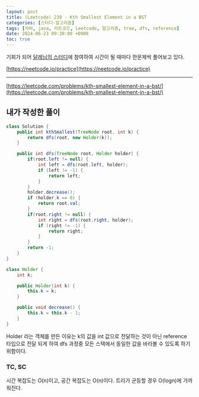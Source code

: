 ```yaml
---
layout: post
title: (Leetcode) 230 - Kth Smallest Element in a BST
categories: [스터디-알고리즘]
tags: [자바, java, 리트코드, Leetcode, 알고리즘, tree, dfs, reference]
date: 2024-06-23 09:30:00 +0900
toc: true
---
```


기회가 되어 [달레님의 스터디](https://github.com/DaleStudy/leetcode-study)에 참여하여 시간이 될 때마다 한문제씩 풀어보고 있다.

[https://neetcode.io/practice](https://neetcode.io/practice)

---

[https://leetcode.com/problems/kth-smallest-element-in-a-bst/](https://leetcode.com/problems/kth-smallest-element-in-a-bst/)

## 내가 작성한 풀이

```java
class Solution {
    public int kthSmallest(TreeNode root, int k) {
        return dfs(root, new Holder(k));
    }

    public int dfs(TreeNode root, Holder holder) {
        if(root.left != null) {
            int left = dfs(root.left, holder);
            if (left != -1) {
                return left;
            }
        }
        holder.decrease();
        if (holder.k == 0) {
            return root.val;
        }
        if(root.right != null) {
            int right = dfs(root.right, holder);
            if (right != -1) {
                return right;
            }
        }
        return -1;
    }
}

class Holder {
    int k;

    public Holder(int k) {
        this.k = k;
    }

    public void decrease() {
        this.k = this.k - 1;
    }
}
```

Holder 라는 객체를 만든 이유는 k의 값을 int 값으로 전달하는 것이 아닌 reference 타입으로 전달 되게 하여 dfs 과정중 모든 스택에서 동일한 값을 바라볼 수 있도록 하기 위함이다.

### TC, SC

시간 복잡도는 O(n)이고, 공간 복잡도는 O(n)이다. 트리가 균등할 경우 O(logn)에 가까워진다.
